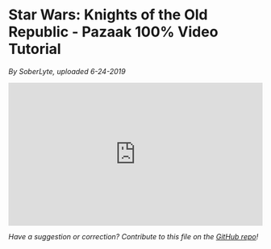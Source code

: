 <style>
.video-container {
  position: relative;
  padding-bottom: 56.25%; /* 16:9 */
  height: 0;
}
.video-container iframe {
  position: absolute;
  top: 0;
  left: 0;
  width: 100%;
  height: 100%;
}
</style>

# Star Wars: Knights of the Old Republic - Pazaak 100% Video Tutorial

*By SoberLyte, uploaded 6-24-2019*

<div class="video-container">
    <iframe title="YouTube video player" src="https://www.youtube.com/embed/AnwfyYq30mA" frameborder="0"></iframe>
</div>


*Have a suggestion or correction? Contribute to this file on the [GitHub repo](<./Pazaak 100%25.md>)!*
